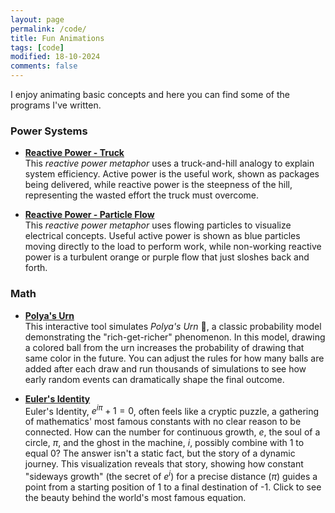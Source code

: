 ```yaml
---
layout: page
permalink: /code/
title: Fun Animations
tags: [code]
modified: 18-10-2024
comments: false
---
```



I enjoy animating basic concepts and here you can find some of the programs I've written.

### Power Systems

* [**Reactive Power - Truck**](ReactiveTruck.html)<br>
This *reactive power metaphor* uses a truck-and-hill analogy to explain system efficiency. Active power is the useful work, shown as packages being delivered, while reactive power is the steepness of the hill, representing the wasted effort the truck must overcome.

* [**Reactive Power - Particle Flow**](ReactiveParticle.html)<br>
This *reactive power metaphor* uses flowing particles to visualize electrical concepts. Useful active power is shown as blue particles moving directly to the load to perform work, while non-working reactive power is a turbulent orange or purple flow that just sloshes back and forth.

### Math

* [**Polya's Urn**](Polya.html)<br>
This interactive tool simulates *Polya's Urn* 🏺, a classic probability model demonstrating the "rich-get-richer" phenomenon. In this model, drawing a colored ball from the urn increases the probability of drawing that same color in the future. You can adjust the rules for how many balls are added after each draw and run thousands of simulations to see how early random events can dramatically shape the final outcome.

* [**Euler's Identity**](Euler's_Identity.html)<br>
Euler's Identity, $e^{i\pi} + 1 = 0$, often feels like a cryptic puzzle, a gathering of mathematics' most famous constants with no clear reason to be connected. How can the number for continuous growth, $e$, the soul of a circle, $\pi$, and the ghost in the machine, $i$, possibly combine with 1 to equal 0? The answer isn't a static fact, but the story of a dynamic journey. This visualization reveals that story, showing how constant "sideways growth" (the secret of $e^{i}$) for a precise distance ($\pi$) guides a point from a starting position of 1 to a final destination of -1. Click to see the beauty behind the world's most famous equation.